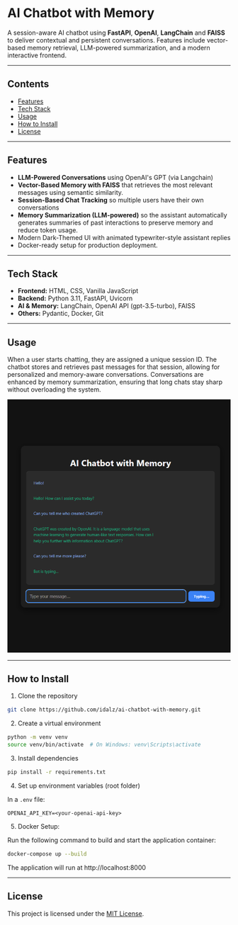 # AI Chatbot with Memory

A session-aware AI chatbot using **FastAPI**, **OpenAI**, **LangChain** and **FAISS** to deliver contextual and persistent conversations. Features include vector-based memory retrieval, LLM-powered summarization, and a modern interactive frontend.  
 
---
## Contents

- [Features](#features)
- [Tech Stack](#tech-stack)
- [Usage](#usage)
- [How to Install](#how-to-install)
- [License](#license)

---
## Features

- **LLM-Powered Conversations** using OpenAI's GPT (via Langchain)  
- **Vector-Based Memory with FAISS** that retrieves the most relevant messages using semantic similarity.
- **Session-Based Chat Tracking** so multiple users have their own conversations
- **Memory Summarization (LLM-powered)** so the assistant automatically generates summaries of past interactions to preserve memory and reduce token usage.
- Modern Dark-Themed UI with animated typewriter-style assistant replies
- Docker-ready setup for production deployment.

---
## Tech Stack


- **Frontend:** HTML, CSS, Vanilla JavaScript
- **Backend:** Python 3.11, FastAPI, Uvicorn
- **AI & Memory:** LangChain, OpenAI API (gpt-3.5-turbo), FAISS 
- **Others:** Pydantic, Docker, Git

---
## Usage

When a user starts chatting, they are assigned a unique session ID.
The chatbot stores and retrieves past messages for that session, allowing for personalized and memory-aware conversations.
Conversations are enhanced by memory summarization, ensuring that long chats stay sharp without overloading the system.

![chat](app_screenshots/chat.png)

---
## How to Install 

1. Clone the repository

```bash
git clone https://github.com/idalz/ai-chatbot-with-memory.git
```

2. Create a virtual environment

```bash
python -m venv venv
source venv/bin/activate  # On Windows: venv\Scripts\activate
```

3. Install dependencies  

```bash
pip install -r requirements.txt
```

4. Set up environment variables (root folder)

In a `.env` file:

```
OPENAI_API_KEY=<your-openai-api-key>
```

5. Docker Setup:

Run the following command to build and start the application container:
```bash
docker-compose up --build
```

The application will run at http://localhost:8000

---
## License

This project is licensed under the [MIT License](LICENSE).
